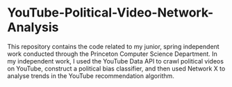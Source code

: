 # YouTube-Political-Video-Network-Analysis
This repository contains the code related to my junior, spring independent work conducted through the Princeton Computer Science Department. In my independent work, I used the YouTube Data API to crawl political videos on YouTube, construct a political bias classifier, and then used Network X to analyse trends in the YouTube recommendation algorithm. 
